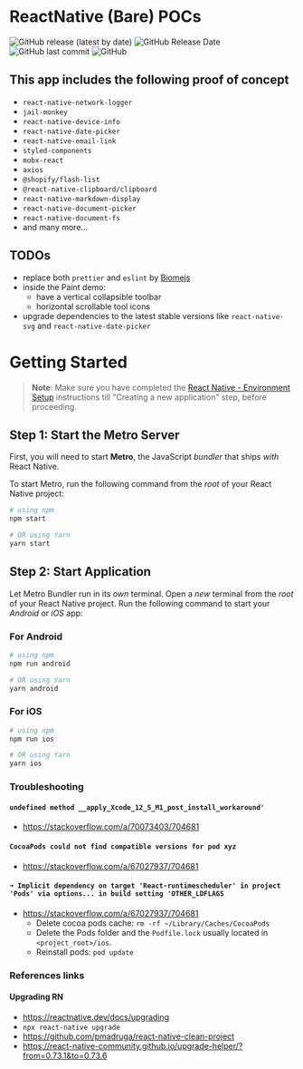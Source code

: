 # ReactNative (Bare) POCs

![GitHub release (latest by date)](https://img.shields.io/github/v/release/amwebexpert/poc-archiver-bare) ![GitHub Release Date](https://img.shields.io/github/release-date/amwebexpert/poc-archiver-bare) ![GitHub last commit](https://img.shields.io/github/last-commit/amwebexpert/poc-archiver-bare) ![GitHub](https://img.shields.io/github/license/amwebexpert/poc-archiver-bare)

## This app includes the following proof of concept

- `react-native-network-logger`
- `jail-monkey`
- `react-native-device-info`
- `react-native-date-picker`
- `react-native-email-link`
- `styled-components`
- `mobx-react`
- `axios`
- `@shopify/flash-list`
- `@react-native-clipboard/clipboard`
- `react-native-markdown-display`
- `react-native-document-picker`
- `react-native-document-fs`
- and many more...

## TODOs

- replace both `prettier` and `eslint` by [Biomejs](https://biomejs.dev/)
- inside the Paint demo:
  - have a vertical collapsible toolbar
  - horizontal scrollable tool icons
- upgrade dependencies to the latest stable versions like `react-native-svg` and `react-native-date-picker`

# Getting Started

> **Note**: Make sure you have completed the [React Native - Environment Setup](https://reactnative.dev/docs/environment-setup) instructions till "Creating a new application" step, before proceeding.

## Step 1: Start the Metro Server

First, you will need to start **Metro**, the JavaScript _bundler_ that ships _with_ React Native.

To start Metro, run the following command from the _root_ of your React Native project:

```bash
# using npm
npm start

# OR using Yarn
yarn start
```

## Step 2: Start Application

Let Metro Bundler run in its _own_ terminal. Open a _new_ terminal from the _root_ of your React Native project. Run the following command to start your _Android_ or _iOS_ app:

### For Android

```bash
# using npm
npm run android

# OR using Yarn
yarn android
```

### For iOS

```bash
# using npm
npm run ios

# OR using Yarn
yarn ios
```

### Troubleshooting

#### `undefined method __apply_Xcode_12_5_M1_post_install_workaround'`

- https://stackoverflow.com/a/70073403/704681

#### `CocoaPods could not find compatible versions for pod xyz`

- https://stackoverflow.com/a/67027937/704681

#### `➜ Implicit dependency on target 'React-runtimescheduler' in project 'Pods' via options... in build setting 'OTHER_LDFLAGS`

- https://stackoverflow.com/a/67027937/704681
  - Delete cocoa pods cache: `rm -rf ~/Library/Caches/CocoaPods`
  - Delete the Pods folder and the `Podfile.lock` usually located in `<project_root>/ios`.
  - Reinstall pods: `pod update`

### References links

#### Upgrading RN

- https://reactnative.dev/docs/upgrading
- `npx react-native upgrade`
- https://github.com/pmadruga/react-native-clean-project
- https://react-native-community.github.io/upgrade-helper/?from=0.73.1&to=0.73.6
